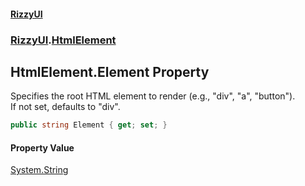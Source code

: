 #### [RizzyUI](index 'index')
### [RizzyUI](RizzyUI 'RizzyUI').[HtmlElement](RizzyUI.HtmlElement 'RizzyUI.HtmlElement')

## HtmlElement.Element Property

Specifies the root HTML element to render (e.g., "div", "a", "button").  
If not set, defaults to "div".

```csharp
public string Element { get; set; }
```

#### Property Value
[System.String](https://docs.microsoft.com/en-us/dotnet/api/System.String 'System.String')